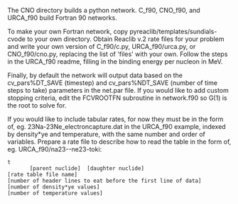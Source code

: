 The CNO directory builds a python network. C_f90, CNO_f90, and
URCA_f90 build Fortran 90 networks.

To make your own Fortran network, copy
pyreaclib/templates/sundials-cvode to your own directory. Obtain
Reaclib v.2 rate files for your problem and write your own version of
C_f90/c.py, URCA_f90/urca.py, or CNO_f90/cno.py, replacing the list of
'files' with your own. Follow the steps in the URCA_f90 readme,
filling in the binding energy per nucleon in MeV.

Finally, by default the network will output data based on the
cv_pars%DT_SAVE (timestep) and cv_pars%NDT_SAVE (number of time steps
to take) parameters in the net.par file. If you would like to add
custom stopping criteria, edit the FCVROOTFN subroutine in network.f90
so G(1) is the root to solve for.

If you would like to include tabular rates, for now they must be in
the form of, eg. 23Na-23Ne_electroncapture.dat in the URCA_f90
example, indexed by density*ye and temperature, with the same number
and order of variables. Prepare a rate file to describe how to read
the table in the form of, eg. URCA_f90/na23--ne23-toki:

```
t
       [parent nuclide]  [daughter nuclide]
[rate table file name]
[number of header lines to eat before the first line of data]
[number of density*ye values]
[number of temperature values]
```

